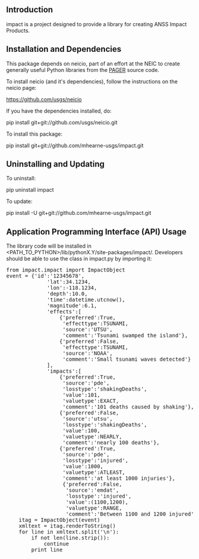 Introduction
------------

impact is a project designed to provide a library for creating ANSS Impact Products.

Installation and Dependencies
-----------------------------

This package depends on neicio, part of an effort at the NEIC to create generally useful Python libraries from
the <a href="http://earthquake.usgs.gov/earthquakes/pager/">PAGER</a> source code.

To install neicio (and it's dependencies), follow the instructions on the neicio page:

https://github.com/usgs/neicio

If you have the dependencies installed, do:

pip install git+git://github.com/usgs/neicio.git

To install this package:

pip install git+git://github.com/mhearne-usgs/impact.git

Uninstalling and Updating
-------------------------

To uninstall:

pip uninstall impact

To update:

pip install -U git+git://github.com/mhearne-usgs/impact.git

Application Programming Interface (API) Usage
----------------------------------------------------- 

The library code will be installed in
<PATH_TO_PYTHON>/lib/pythonX.Y/site-packages/impact/.  Developers
should be able to use the class in impact.py by
importing it:

<pre>
from impact.impact import ImpactObject
event = {'id':'12345678',
             'lat':34.1234,
             'lon':-118.1234,
             'depth':10.0,
             'time':datetime.utcnow(),
             'magnitude':6.1,
             'effects':[
                 {'preferred':True,
                  'effecttype':TSUNAMI,
                  'source':'UTSU',
                  'comment':'Tsunami swamped the island'},
                 {'preferred':False,
                  'effecttype':TSUNAMI,
                  'source':'NOAA',
                  'comment':'Small tsunami waves detected'}
             ],
             'impacts':[
                 {'preferred':True,
                  'source':'pde',
                  'losstype':'shakingDeaths',
                  'value':101,
                  'valuetype':EXACT,
                  'comment':'101 deaths caused by shaking'},
                 {'preferred':False,
                  'source':'utsu',
                  'losstype':'shakingDeaths',
                  'value':100,
                  'valuetype':NEARLY,
                  'comment':'nearly 100 deaths'},
                 {'preferred':True,
                  'source':'pde',
                  'losstype':'injured',
                  'value':1000,
                  'valuetype':ATLEAST,
                  'comment':'at least 1000 injuries'},
                  {'preferred':False,
                   'source':'emdat',
                   'losstype':'injured',
                   'value':(1100,1200),
                   'valuetype':RANGE,
                   'comment':'Between 1100 and 1200 injured'}]}
    itag = ImpactObject(event)
    xmltext = itag.renderToString()
    for line in xmltext.split('\n'):
        if not len(line.strip()):
            continue
        print line
</pre>

